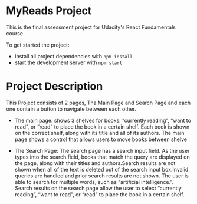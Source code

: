 # MyReads Project

This is the final assessment project for Udacity's React Fundamentals course.

To get started the project:

- install all project dependencies with `npm install`
- start the development server with `npm start`

# Project Description
This Project consists of 2 pages, Tha Main Page and Search Page and each one contain a button to navigate between each other.
- The main page:
 shows 3 shelves for books: “currently reading”, “want to read”, or “read” to place the book in a certain shelf. Each book is shown on the correct shelf, along with its title and all of its authors.
The main page shows a control that allows users to move books between shelve

- The Search Page:
The search page has a search input field.
As the user types into the search field, books that match the query are displayed on the page, along with their titles and authors.Search results are not shown when all of the text is deleted out of the search input box.Invalid queries are handled and prior search results are not shown.
The user is able to search for multiple words, such as “artificial intelligence.”.
Search results on the search page allow the user to select “currently reading”, “want to read”, or “read” to place the book in a certain shelf. 

